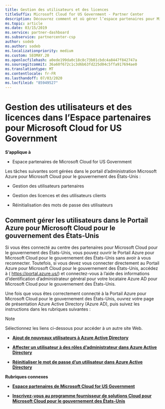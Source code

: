 ```yaml
---
title: Gestion des utilisateurs et des licences
titleSuffix: Microsoft Cloud for US Government - Partner Center
description: Découvrez comment et où gérer l’espace partenaires pour Microsoft Cloud pour les partenaires, les clients et les licences du gouvernement des États-Unis, ainsi que les réinitialisations de mot de passe.
ms.topic: article
ms.date: 03/15/2019
ms.service: partner-dashboard
ms.subservice: partnercenter-csp
author: sodeb
ms.author: sodeb
ms.localizationpriority: medium
ms.custom: SEOMAY.20
ms.openlocfilehash: a0ede199da0c18c8c73b01cbdc4a8447f842747a
ms.sourcegitcommit: 36a60f672c1c3d6b63fd225d04c5ffa917694ae0
ms.translationtype: MT
ms.contentlocale: fr-FR
ms.lasthandoff: 07/03/2020
ms.locfileid: "85949527"
---
```

# <a name="user-and-license-management-in-partner-center-for-microsoft-cloud-for-us-government"></a>Gestion des utilisateurs et des licences dans l’Espace partenaires pour Microsoft Cloud for US Government

**S’applique à**

- Espace partenaires de Microsoft Cloud for US Government

Les tâches suivantes sont gérées dans le portail d’administration Microsoft Azure pour Microsoft Cloud pour le gouvernement des États-Unis :

- Gestion des utilisateurs partenaires

- Gestion des licences et des utilisateurs clients

- Réinitialisation des mots de passe des utilisateurs


## <a name="how-to-manage-users-in-the-azure-portal-for-microsoft-cloud-for-us-government"></a>Comment gérer les utilisateurs dans le Portail Azure pour Microsoft Cloud pour le gouvernement des États-Unis

Si vous êtes connecté au centre des partenaires pour Microsoft Cloud pour le gouvernement des États-Unis, vous pouvez ouvrir le Portail Azure pour Microsoft Cloud pour le gouvernement des États-Unis sans avoir à vous reconnecter. Toutefois, si vous devez vous connecter directement au Portail Azure pour Microsoft Cloud pour le gouvernement des États-Unis, accédez à ( https://portal.azure.us/) et connectez-vous à l’aide des informations d’identification d’administrateur général pour votre locataire Azure AD pour Microsoft Cloud pour le gouvernement des États-Unis.

Une fois que vous êtes correctement connecté à la Portail Azure pour Microsoft Cloud pour le gouvernement des États-Unis, ouvrez votre page de présentation Azure Active Directory (Azure AD), puis suivez les instructions dans les rubriques suivantes :

> [!NOTE]  
> Sélectionnez les liens ci-dessous pour accéder à un autre site Web. 

-  [**Ajout de nouveaux utilisateurs à Azure Active Directory**](https://docs.microsoft.com/azure/active-directory/active-directory-users-create-azure-portal)

-  [**Affecter un utilisateur à des rôles d’administrateur dans Azure Active Directory**](https://docs.microsoft.com/azure/active-directory/active-directory-users-assign-role-azure-portal)

-  [**Réinitialiser le mot de passe d’un utilisateur dans Azure Active Directory**](https://docs.microsoft.com/azure/active-directory/active-directory-users-reset-password-azure-portal)

**Rubriques connexes**

-  [**Espace partenaires de Microsoft Cloud for US Government**](partner-center-for-microsoft-us-govt-cloud.md)

-  [**Inscrivez-vous au programme fournisseur de solutions Cloud pour Microsoft Cloud pour le gouvernement des États-Unis**](enroll-in-csp-for-microsoft-us-govt-cloud.md)

